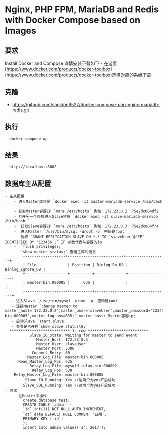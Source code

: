 # Nginx, PHP FPM, MariaDB and Redis with Docker Compose based on Images


## 要求
Install Docker and Compose 详情安装下载如下
	- 在这里[https://www.docker.com/products/docker-toolbox](https://www.docker.com/products/docker-toolbox)选择对应的系统下载
## 克隆

- https://github.com/sheldon9527/docker-compose-php-nginx-mariadb-redis.git
## 执行
	- docker-compose up
## 结果
	- http://localhost:8082
## 数据库主从配置
	- 主从配置
		- 进入Master库容器 `docker exec -it master-mariadb-service /bin/bash `
		- 获取Master容器IP `more /etc/hosts` 例如：172.23.0.2	75e2dc084df2
		- 打开另一个终端进入Slave容器 `docker exec -it slave-mariadb-service /bin/bash `
		-  获取Slave容器IP `more /etc/hosts` 例如：172.23.0.3	75e2dc084fr4
		-  进入Master `/usr/bin/mysql -uroot -p` 密码是root
		-  授权 `GRANT REPLICATION SLAVE ON *.* TO 'slaveUser'@'IP' IDENTIFIED BY '123456';` IP 参数代表从容器的ip
		-  `flush privileges;`
		-  `show master status;` 查看主库的信息
			-------------------+----------+--------------+------------------+
			| File              | Position | Binlog_Do_DB | Binlog_Ignore_DB |
			+-------------------+----------+--------------+------------------+
			| master-bin.000005 |      635 |              |                  |
			+-------------------+----------+--------------+------------------+
	   - 进入Slave `/usr/bin/mysql -uroot -p` 密码是root
	   - 连接Master `change master to master_host='172.23.0.2',master_user='slaveUser',master_password='123456',master_log_file='master-bin.000005',master_log_pos=635;` master_host: Master容器ip;
	   - 启动Slave `start slave;`
	   - 查看是否开启`show slave status\G;`
	  *************************** 1. row ***************************
               Slave_IO_State: Waiting for master to send event
                  Master_Host: 172.23.0.3
                  Master_User: slaveUser
                  Master_Port: 3306
                Connect_Retry: 60
              Master_Log_File: master-bin.000005
          Read_Master_Log_Pos: 635
               Relay_Log_File: mysqld-relay-bin.000002
                Relay_Log_Pos: 538
        Relay_Master_Log_File: master-bin.000005
             Slave_IO_Running: Yes //这两个为yes开启成功
            Slave_SQL_Running: Yes //这两个为yes开启成功
	- 测试
		- 在Master中操作
			create database test;
			CREATE TABLE `admin` (
			`id` int(11) NOT NULL AUTO_INCREMENT,
			`dt` date DEFAULT NULL COMMENT '日期',
			PRIMARY KEY (`id`)
			);
			insert into admin values('1','2017');
